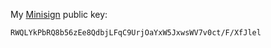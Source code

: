 My [Minisign](https://jedisct1.github.io/minisign/) public key:
```
RWQLYkPbRQ8b56zEe8QdbjLFqC9UrjOaYxW5JxwsWV7v0ct/F/XfJlel
```
